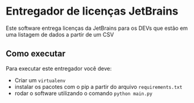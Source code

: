 # Entregador de licenças JetBrains

Este software entrega licenças da JetBrains para os DEVs que estão em uma listagem de dados a partir de um CSV

## Como executar

Para executar este entregador você deve:
* Criar um `virtualenv`
* instalar os pacotes com o pip a partir do arquivo `requirements.txt`
* rodar o software utilizando o comando `python main.py`



